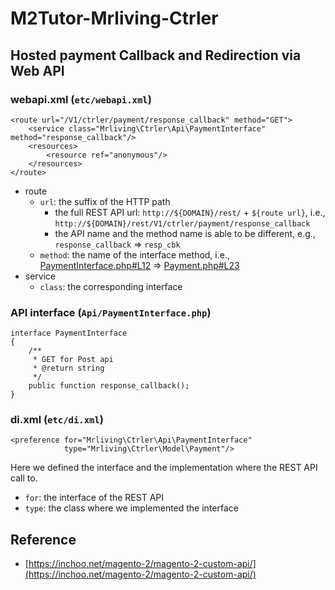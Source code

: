 # M2Tutor-Mrliving-Ctrler


## Hosted payment Callback and Redirection via Web API

### webapi.xml (`etc/webapi.xml`)
```
<route url="/V1/ctrler/payment/response_callback" method="GET">
    <service class="Mrliving\Ctrler\Api\PaymentInterface" method="response_callback"/>
    <resources>
        <resource ref="anonymous"/>
    </resources>
</route>
```
* route
  * `url`: the suffix of the HTTP path 
    * the full REST API url: `http://${DOMAIN}/rest/` + `${route url}`, i.e., `http://${DOMAIN}/rest/V1/ctrler/payment/response_callback`
    * the API name and the method name is able to be different, e.g., `response_callback` => `resp_cbk`
  * `method`: the name of the interface method, i.e., [PaymentInterface.php#L12](/Api/PaymentInterface.php#L12) => [Payment.php#L23](/Model/Payment.php#L23)
* service
  * `class`: the corresponding interface 

### API interface (`Api/PaymentInterface.php`)
```
interface PaymentInterface
{
	/**
	 * GET for Post api
	 * @return string
	 */
	public function response_callback();
}
```

### di.xml (`etc/di.xml`)
```
<preference for="Mrliving\Ctrler\Api\PaymentInterface" 
            type="Mrliving\Ctrler\Model\Payment"/>
```
Here we defined the interface and the implementation where the REST API call to. 
* `for`: the interface of the REST API
* `type`: the class where we implemented the interface




## Reference
* [https://inchoo.net/magento-2/magento-2-custom-api/](https://inchoo.net/magento-2/magento-2-custom-api/)

